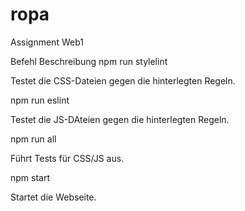 # ropa
Assignment Web1

Befehl	Beschreibung
npm run stylelint

Testet die CSS-Dateien gegen die hinterlegten Regeln.

npm run eslint

Testet die JS-DAteien gegen die hinterlegten Regeln.

npm run all

Führt Tests für CSS/JS aus.

npm start

Startet die Webseite.
